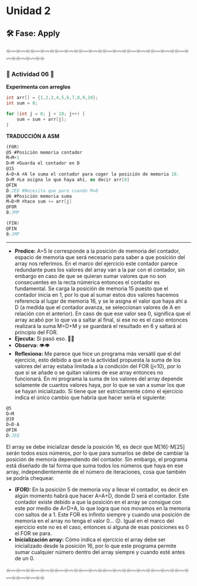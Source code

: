 # Unidad 2


## 🛠 Fase: Apply

♾️〰️♾️〰️♾️♾️〰️♾️〰️♾️♾️〰️♾️〰️♾️♾️〰️♾️〰️♾️♾️〰️♾️〰️♾️♾️〰️♾️〰️♾️♾️〰️♾️〰️♾️♾️〰️♾️〰️♾️♾️〰️♾️〰️♾️♾️

### 🐠 Actividad 06 🐠

__Experimenta con arreglos__

```C++
int arr[] = {1,2,3,4,5,6,7,8,9,10};
int sum = 0;

for (int j = 0; j < 10; j++) {
    sum = sum + arr[j];
}
```
__TRADUCCIÓN A ASM__

```asm
(FOR)
@5 #Posición memoria contador
M=M+1 
D=M #Guarda el contador en D
@15
A=D+A #A le suma el contador para coger la posición de memoria 16.
D=M #Le asigna lo que haya ahí, es decir arr[0]
@FIN
D;JEQ #Necesita que pare cuando M=0
@6 #Posición memoria suma
M=D+M #hace sum += arr[j]
@FOR
0;JMP

(FIN)
@FIN
0;JMP
```
___

- __Predice:__ A=5 le corresponde a la posición de memoria del contador, espacio de memoria que será necesario para saber a que posición del array nos referimos. En el marco del ejercicio este contador parece redundante pues los valores del array van a la par con el contador, sin embargo en caso de que se quieran sumar valores que no son consecuentes en la recta númerica entonces el contador es fundamental. Se carga la posición de memoria 15 puesto que el contador inicia en 1, por lo que al sumar estos dos valores hacemos referencia al lugar de memoria 16, y se le asigna el valor que haya ahí a D (a medida que el contador avanza, se seleccionan valores de A en relación con el anterior). En caso de que ese valor sea 0, significa que el array acabó por lo que va a saltar al final, si ese no es el caso entonces realizará la suma M=D+M y se guardará el resultado en 6 y saltará al principio del FOR.
- __Ejecuta:__ Si pasó eso. 😵‍💫
- __Observa:__ 👁️👁️
- __Reflexiona:__ Me parece que hice un programa más versátil que el del ejercicio, esto debido a que en la actividad propuesta la suma de los valores del array estaba limitada a la condición del FOR (j<10), por lo que si se añade o se quitan valores de ese array entonces no funcionará. En mi programa la suma de los valores del array depende solamente de cuantos valores haya, por lo que se van a sumar los que se hayan inicializado. Si tiene que ser estrictamente cómo el ejercicio indica el único cambio que habría que hacer sería el siguiente:

```asm
@5
D=M
@10
D=D-A
@FIN
D;JEQ
```

El array se debe inicializar desde la posición 16, es decir que M[16]-M[25] serán todos esos números, por lo que para sumarlos se debe de cambiar la posición de memoria dependiendo del contador. Sin embargo, el programa está diseñado de tal forma que suma todos los números que haya en ese array, independientemente de el número de iteraciones, cosa que también se podría chequear.

- __(FOR):__ En la posición 5 de memoria voy a llevar el contador, es decir en algún momento habrá que hacer A=A+D, donde D será el contador. Este contador existe debido a que la posición en el array se consigue con este por medio de A=D+A, lo que logra que nos movamos en la memoria con saltos de a 1. Este FOR es infinito siempre y cuando una posición de memoria en el array no tenga el valor 0... 😐. Igual en el marco del ejercicio este no es el caso, entonces si alguna de esas posiciones es 0 el FOR se para.
- __Inicialización array:__ Cómo indica el ejercicio el array debe ser inicializado desde la posición 16, por lo que este programa permite sumar cualquier número dentro del array siempre y cuando esté antes de un 0.

♾️〰️♾️〰️♾️♾️〰️♾️〰️♾️♾️〰️♾️〰️♾️♾️〰️♾️〰️♾️♾️〰️♾️〰️♾️♾️〰️♾️〰️♾️♾️〰️♾️〰️♾️♾️〰️♾️〰️♾️♾️〰️♾️〰️♾️♾️
